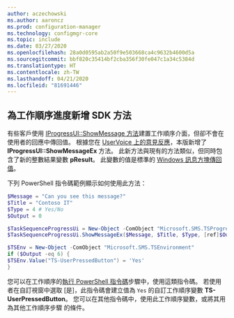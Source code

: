 ```yaml
---
author: aczechowski
ms.author: aaroncz
ms.prod: configuration-manager
ms.technology: configmgr-core
ms.topic: include
ms.date: 03/27/2020
ms.openlocfilehash: 28a0d0595ab2a50f9e503668ca4c9632b4600d5a
ms.sourcegitcommit: bbf820c35414bf2cba356f30fe047c1a34c5384d
ms.translationtype: HT
ms.contentlocale: zh-TW
ms.lasthandoff: 04/21/2020
ms.locfileid: "81691446"
---
```

## <a name="new-sdk-method-for-task-sequence-progress"></a><a name="bkmk_tsapi"></a>為工作順序進度新增 SDK 方法

<!--6448458-->

有些客戶使用 [IProgressUI::ShowMessage 方法](../../../../../develop/reference/core/clients/client-classes/iprogressui--showmessage-method.md)建置工作順序介面，但卻不會在使用者的回應中傳回值。 根據您在 [UserVoice 上的意見反應](https://configurationmanager.uservoice.com/forums/300492-ideas/suggestions/37304425-tsprogressui-showmessage-enable-output)，本版新增了 **IProgressUI::ShowMessageEx** 方法。 此新方法與現有的方法類似，但同時包含了新的整數結果變數 **pResult**。 此變數的值是標準的 [Windows 訊息方塊傳回值](https://docs.microsoft.com/windows/win32/api/winuser/nf-winuser-messagebox#return-value)。

下列 PowerShell 指令碼範例顯示如何使用此方法：

```PowerShell
$Message = "Can you see this message?"
$Title = "Contoso IT"
$Type = 4 # Yes/No
$Output = 0

$TaskSequenceProgressUi = New-Object -ComObject "Microsoft.SMS.TSProgressUI"
$TaskSequenceProgressUi.ShowMessageEx($Message, $Title, $Type, [ref]$Output)

$TSEnv = New-Object -ComObject "Microsoft.SMS.TSEnvironment"
if ($Output -eq 6) {
$TSEnv.Value("TS-UserPressedButton") = 'Yes'
}
```

您可以在工作順序的[執行 PowerShell 指令碼](../../../../../osd/understand/task-sequence-steps.md#BKMK_RunPowerShellScript)步驟中，使用這類指令碼。 若使用者在自訂視窗中選取 [是]，此指令碼會建立值為 `Yes` 的自訂工作順序變數 **TS-UserPressedButton**。 您可以在其他指令碼中，使用此工作順序變數，或將其用為其他工作順序步驟 的條件。
